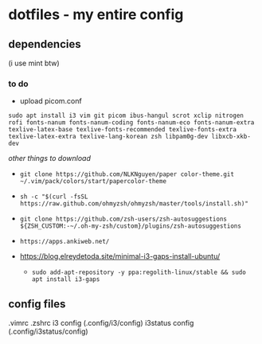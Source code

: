 # dotfiles - my entire config

## dependencies
(i use mint btw)

### to do
- upload picom.conf

`sudo apt install i3 vim git picom ibus-hangul scrot xclip nitrogen rofi fonts-nanum fonts-nanum-coding fonts-nanum-eco fonts-nanum-extra texlive-latex-base texlive-fonts-recommended texlive-fonts-extra texlive-latex-extra texlive-lang-korean zsh libpam0g-dev libxcb-xkb-dev`

*other things to download*

- `git clone https://github.com/NLKNguyen/paper color-theme.git ~/.vim/pack/colors/start/papercolor-theme`

- `sh -c "$(curl -fsSL https://raw.github.com/ohmyzsh/ohmyzsh/master/tools/install.sh)"`

- `git clone https://github.com/zsh-users/zsh-autosuggestions ${ZSH_CUSTOM:-~/.oh-my-zsh/custom}/plugins/zsh-autosuggestions`

- `https://apps.ankiweb.net/`

- https://blog.elreydetoda.site/minimal-i3-gaps-install-ubuntu/
  - `sudo add-apt-repository -y ppa:regolith-linux/stable && sudo apt install i3-gaps`

## config files
.vimrc
.zshrc
i3 config (.config/i3/config)
i3status config (.config/i3status/config)
